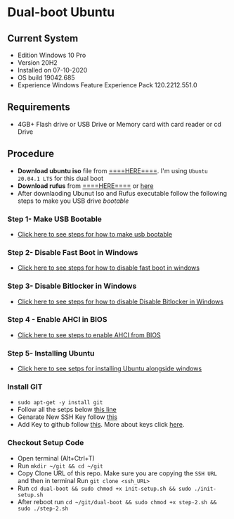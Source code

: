 # Dual-boot Ubuntu

## Current System
- Edition	Windows 10 Pro
- Version	20H2
- Installed on	‎07-‎10-‎2020
- OS build	19042.685
- Experience	Windows Feature Experience Pack 120.2212.551.0

## Requirements
- 4GB+ Flash drive or USB Drive or Memory card with card reader or cd Drive

## Procedure

- **Download ubuntu iso** file from [====HERE====](https://ubuntu.com/download/desktop).
I'm using `Ubuntu 20.04.1 LTS` for this dual boot
- **Download rufus** from [====HERE====](https://github.com/pbatard/rufus/releases/download/v3.13/rufus-3.13.exe) or [here](https://rufus.ie/)
- After downlaoding Ubunut Iso and Rufus executable follow the following steps to make you USB drive *bootable*

### Step 1-  Make USB Bootable
- [Click here to see steps for how to make usb bootable](https://github.com/erayushman/dual-boot/blob/main/bootable-flash-drive.md)

### Step 2- Disable Fast Boot in Windows
- [Click here to see steps for how to disable fast boot in windows](https://github.com/erayushman/dual-boot/blob/main/disable-fast-boot.md)

### Step 3- Disable Bitlocker in Windows
- [Click here to see steps for how to disable Disable Bitlocker in Windows](https://github.com/erayushman/dual-boot/blob/main/disable-bitlocker.md)

### Step 4 - Enable AHCI in BIOS
- [Click here to see steps to enable AHCI from BIOS](https://github.com/erayushman/dual-boot/blob/main/enable-ahci.md)

### Step 5- Installing Ubuntu
- [Click here to see setps for installing Ubuntu alongside windows](https://github.com/erayushman/dual-boot/blob/main/install-ubuntu.md)

### Install GIT
- `sudo apt-get -y install git`
- Follow all the setps below [this line](https://github.com/erwin-inc/development/wiki/GitHub#gpg-installation)
- Genarate New SSH Key follow [this](https://docs.github.com/en/github/authenticating-to-github/generating-a-new-ssh-key-and-adding-it-to-the-ssh-agent)
- Add Key to github follow [this](https://docs.github.com/en/github/authenticating-to-github/adding-a-new-ssh-key-to-your-github-account). More about keys click [here](https://docs.github.com/en/github/authenticating-to-github/connecting-to-github-with-ssh).

### Checkout Setup Code
- Open terminal (Alt+Ctrl+T)
- Run `mkdir ~/git && cd ~/git`
- Copy Clone URL of this repo. Make sure you are copying the `SSH URL` and then in terminal Run `git clone <ssh_URL>`
- Run `cd dual-boot && sudo chmod +x init-setup.sh && sudo ./init-setup.sh`
- After reboot run `cd ~/git/dual-boot && sudo chmod +x step-2.sh && sudo ./step-2.sh`

